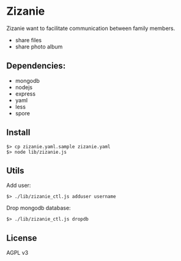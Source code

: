 # Zizanie

Zizanie want to facilitate communication between family members.

* share files
* share photo album

## Dependencies:

* mongodb
* nodejs
* express
* yaml
* less
* spore

## Install

    $> cp zizanie.yaml.sample zizanie.yaml
    $> node lib/zizanie.js

## Utils

Add user:

    $> ./lib/zizanie_ctl.js adduser username

Drop mongodb database:

    $> ./lib/zizanie_ctl.js dropdb

## License

AGPL v3
